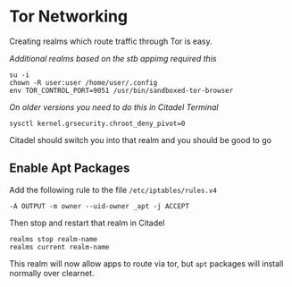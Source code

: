 # Tor Networking

Creating realms which route traffic through Tor is easy.

*Additional realms based on the stb appimg required this*

```
su -i
chown -R user:user /home/user/.config
env TOR_CONTROL_PORT=9051 /usr/bin/sandboxed-tor-browser
```

*On older versions you need to do this in Citadel Terminal*

```
sysctl kernel.grsecurity.chroot_deny_pivot=0
```

Citadel should switch you into that realm and you should be good to go

## Enable Apt Packages

Add the following rule to the file `/etc/iptables/rules.v4`

```shell
-A OUTPUT -m owner --uid-owner _apt -j ACCEPT
```

Then stop and restart that realm in Citadel

```shell
realms stop realm-name
realms current realm-name
``` 

This realm will now allow apps to route via tor, but `apt` 
packages will install normally over clearnet.
